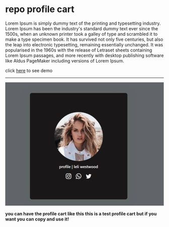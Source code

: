 # repo profile cart
Lorem Ipsum is simply dummy text of the printing and typesetting industry. Lorem Ipsum has been the industry's standard dummy text ever since the 1500s, when an unknown printer took a galley of type and scrambled it to make a type specimen book. It has survived not only five centuries, but also the leap into electronic typesetting, remaining essentially unchanged. It was popularised in the 1960s with the release of Letraset sheets containing Lorem Ipsum passages, and more recently with desktop publishing software like Aldus PageMaker including versions of Lorem Ipsum.

click 	[here](https://amir-mirzakhani.github.io/profile-pic/) to see demo

***
![profile repo](./images/Screenshot%20(2).png)

**you can have the profile cart like this 
this is a test profile cart but if you want you can copy and use it!**